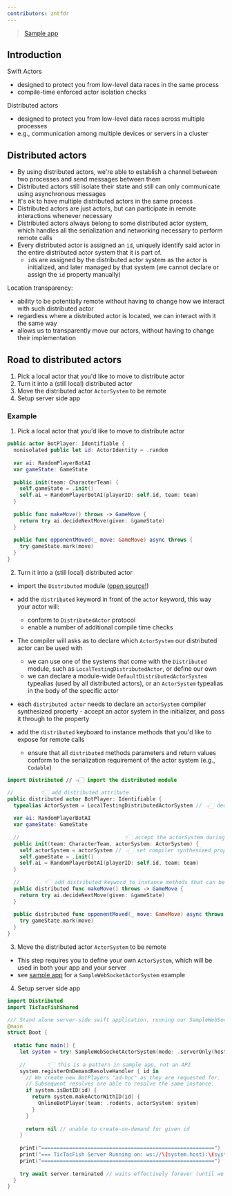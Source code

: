 ```yaml
---
contributors: zntfdr
---
```


> [Sample app][sa]

## Introduction

Swift Actors

- designed to protect you from low-level data races in the same process
- compile-time enforced actor isolation checks

Distributed actors

- designed to protect you from low-level data races across multiple processes
- e.g., communication among multiple devices or servers in a cluster

## Distributed actors

- By using distributed actors, we're able to establish a channel between two processes and send messages between them
- Distributed actors still isolate their state and still can only communicate using asynchronous messages
- It's ok to have multiple distributed actors in the same process
- Distributed actors are just actors, but can participate in remote interactions whenever necessary
- Distributed actors always belong to some distributed actor system, which handles all the serialization and networking necessary to perform remote calls
- Every distributed actor is assigned an `id`, uniquely identify said actor in the entire distributed actor system that it is part of.
  - `id`s are assigned by the distributed actor system as the actor is initialized, and later managed by that system (we cannot declare or assign the `id` property manually)

Location transparency:

- ability to be potentially remote without having to change how we interact with such distributed actor
- regardless where a distributed actor is located, we can interact with it the same way
- allows us to transparently move our actors, without having to change their implementation

## Road to distributed actors

1. Pick a local actor that you'd like to move to distribute actor
2. Turn it into a (still local) distributed actor
3. Move the distributed actor `ActorSystem` to be remote 
4. Setup server side app

### Example

1. Pick a local actor that you'd like to move to distribute actor

```swift
public actor BotPlayer: Identifiable {
  nonisolated public let id: ActorIdentity = .random
  
  var ai: RandomPlayerBotAI
  var gameState: GameState
  
  public init(team: CharacterTeam) {
    self.gameState = .init()
    self.ai = RandomPlayerBotAI(playerID: self.id, team: team)
  }
  
  public func makeMove() throws -> GameMove {
    return try ai.decideNextMove(given: &gameState)
  }
  
  public func opponentMoved(_ move: GameMove) async throws {
    try gameState.mark(move)
  }
}
```

2. Turn it into a (still local) distributed actor

- import the `Distributed` module ([open source!][swift-distributed-actors])
- add the `distributed` keyword in front of the `actor` keyword, this way your actor will: 
  - conform to `DistributedActor` protocol
  - enable a number of additional compile time checks

- The compiler will asks as to declare which `ActorSystem` our distributed actor can be used with
  - we can use one of the systems that come with the `Distributed` module, such as `LocalTestingDistributedActor`, or define our own
  - we can declare a module-wide `DefaultDistributedActorSystem` typealias (used by all distributed actors), or an `ActorSystem` typealias in the body of the specific actor

- each `distributed actor` needs to declare an `actorSystem` compiler synthesized property - accept an actor system in the initializer, and pass it through to the property
- add the `distributed` keyboard to instance methods that you'd like to expose for remote calls
  - ensure that all `distributed` methods parameters and return values conform to the serialization requirement of the actor system (e.g., `Codable`)

```swift
import Distributed // 👈🏻 import the distributed module

//         👇🏻 add distributed attribute
public distributed actor BotPlayer: Identifiable {
  typealias ActorSystem = LocalTestingDistributedActorSystem // 👈🏻 declare the ActorSystem this actor belongs to
  
  var ai: RandomPlayerBotAI
  var gameState: GameState
  
  //                                  👇🏻 accept the actorSystem during init
  public init(team: CharacterTeam, actorSystem: ActorSystem) {
    self.actorSystem = actorSystem // 👈🏻 set compiler synthesized property
    self.gameState = .init()
    self.ai = RandomPlayerBotAI(playerID: self.id, team: team)
  }
  
  //        👇🏻 add distributed keyword to instance methods that can be called remotely
  public distributed func makeMove() throws -> GameMove {
    return try ai.decideNextMove(given: &gameState)
  }
  
  public distributed func opponentMoved(_ move: GameMove) async throws {
    try gameState.mark(move)
  }
}
```

3. Move the distributed actor `ActorSystem` to be remote 

- This step requires you to define your own `ActorSystem`, which will be used in both your app and your server
- see [sample app][sa] for a `SampleWebSocketActorSystem` example

4. Setup server side app

```swift
import Distributed
import TicTacFishShared

/// Stand alone server-side swift application, running our SampleWebSocketActorSystem in server mode.
@main
struct Boot {
  
  static func main() {
    let system = try! SampleWebSocketActorSystem(mode: .serverOnly(host: "localhost", port: 8888))
    
    //       👇🏻 this is a pattern in sample app, not an API
    system.registerOnDemandResolveHandler { id in
      // We create new BotPlayers "ad-hoc" as they are requested for.
      // Subsequent resolves are able to resolve the same instance.
      if system.isBotID(id) {
        return system.makeActorWithID(id) {
          OnlineBotPlayer(team: .rodents, actorSystem: system)
        }
      }
      
      return nil // unable to create-on-demand for given id
    }
    
    print("========================================================")
    print("=== TicTacFish Server Running on: ws://\(system.host):\(system.port) ==")
    print("========================================================")
    
    try await server.terminated // waits effectively forever (until we shut down the system)
  }
}
```

[swift-distributed-actors]: https://github.com/apple/swift-distributed-actors
[sa]: https://developer.apple.com/documentation/swift/tictacfish_implementing_a_game_using_distributed_actors